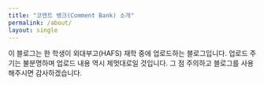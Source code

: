 ```yaml
---
title: "코멘트 뱅크(Comment Bank) 소개"
permalink: /about/
layout: single
---
```


이 블로그는 한 학생이 외대부고(HAFS) 재학 중에 업로드하는 블로그입니다. 업로드 주기는 불분명하며 업로드 내용 역시 제멋대로일 것입니다. 그 점 주의하고 블로그를 사용해주시면 감사하겠습니다. 
